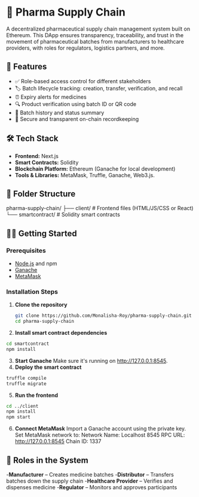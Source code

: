 # 💊 Pharma Supply Chain

A decentralized pharmaceutical supply chain management system built on Ethereum. This DApp ensures transparency, traceability, and trust in the movement of pharmaceutical batches from manufacturers to healthcare providers, with roles for regulators, logistics partners, and more.

## 🚀 Features

- ✅ Role-based access control for different stakeholders
- 🏷️ Batch lifecycle tracking: creation, transfer, verification, and recall
- ⏰ Expiry alerts for medicines
- 🔍 Product verification using batch ID or QR code
- 📜 Batch history and status summary
- 🔐 Secure and transparent on-chain recordkeeping

## 🛠️ Tech Stack

- **Frontend:** Next.js  
- **Smart Contracts:** Solidity  
- **Blockchain Platform:** Ethereum (Ganache for local development)  
- **Tools & Libraries:** MetaMask, Truffle, Ganache, Web3.js.

## 📁 Folder Structure
pharma-supply-chain/
├── client/ # Frontend files (HTML/JS/CSS or React)
└── smartcontract/ # Solidity smart contracts

## 🧑‍💻 Getting Started

### Prerequisites

- [Node.js](https://nodejs.org/) and npm
- [Ganache](https://trufflesuite.com/ganache/)
- [MetaMask](https://metamask.io/)

### Installation Steps

1. **Clone the repository**
   ```bash
   git clone https://github.com/Monalisha-Roy/pharma-supply-chain.git
   cd pharma-supply-chain
2. **Install smart contract dependencies**
  ```bash
  cd smartcontract
  npm install
```
3. **Start Ganache**
  Make sure it's running on http://127.0.0.1:8545.
4. **Deploy the smart contract**
  ```bash
  truffle compile
  truffle migrate
```
5. **Run the frontend**
  ```bash
  cd ../client
  npm install
  npm start
```
6. **Connect MetaMask**
  Import a Ganache account using the private key.
    Set MetaMask network to:
    Network Name: Localhost 8545
    RPC URL: http://127.0.0.1:8545
    Chain ID: 1337

## 🔐 Roles in the System
  -**Manufacturer** – Creates medicine batches
  -**Distributor** – Transfers batches down the supply chain
  -**Healthcare Provider** – Verifies and dispenses medicine
  -**Regulator** – Monitors and approves participants

